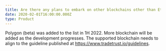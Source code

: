 ```yaml
---
title: Are there any plans to embark on other blockchains other than Ethereum?
date: 2020-02-01T16:00:00.000Z
type: Product
---
```


Polygon (beta) was added to the list in 1H 2022. More blockchain will be added as the development progresses. The supported blockchain needs to align to the guideline published at <https://www.tradetrust.io/guidelines>.